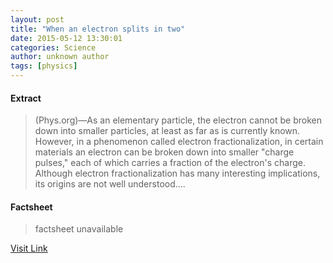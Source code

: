 ```yaml
---
layout: post
title: "When an electron splits in two"
date: 2015-05-12 13:30:01
categories: Science
author: unknown author
tags: [physics]
---
```



#### Extract
>(Phys.org)—As an elementary particle, the electron cannot be broken down into smaller particles, at least as far as is currently known. However, in a phenomenon called electron fractionalization, in certain materials an electron can be broken down into smaller "charge pulses," each of which carries a fraction of the electron's charge. Although electron fractionalization has many interesting implications, its origins are not well understood....

#### Factsheet
>factsheet unavailable

[Visit Link](http://phys.org/news350628970.html)


